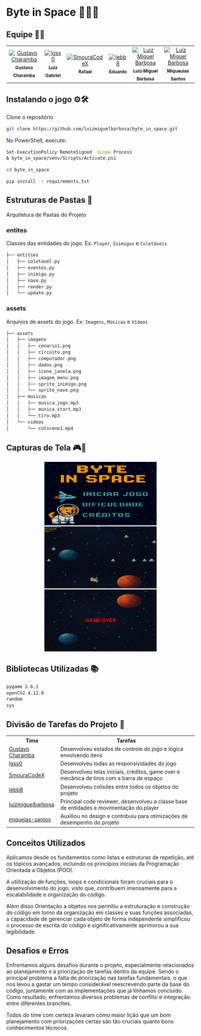 # Byte in Space 🐶🚀💫

## Equipe 🧑‍💻
<table>
  <tr>
    <td align="center">
      <a href="https://github.com/gustavocharamba">
        <img src="https://avatars.githubusercontent.com/gustavocharamba" width="100px;" alt="Gustavo Charamba"/><br />
        <sub><b>Gustavo Charamba</b></sub>
      </a>
    </td>
    <td align="center">
      <a href="https://github.com/lgss0">
        <img src="https://avatars.githubusercontent.com/lgss0" width="100px;" alt="lgss0"/><br />
        <sub><b>Luiz Gabriel</b></sub>
      </a>
    </td>
    <td align="center">
      <a href="https://github.com/SmouraCodeX">
        <img src="https://avatars.githubusercontent.com/SmouraCodeX" width="100px;" alt="SmouraCodeX"/><br />
        <sub><b>Rafael</b></sub>
      </a>
    </td>
    <td align="center">
      <a href="https://github.com/lebb8">
        <img src="https://avatars.githubusercontent.com/lebb8" width="100px;" alt="lebb8"/><br />
        <sub><b>Eduardo</b></sub>
      </a>
    </td>
    <td align="center">
      <a href="https://github.com/luizmiguelbarbosa">
        <img src="https://avatars.githubusercontent.com/luizmiguelbarbosa" width="100px;" alt="Luiz Miguel Barbosa"/><br />
        <sub><b>Luiz Miguel Barbosa</b></sub>
      </a>
    </td>
    <td align="center">
      <a href="https://github.com/miqueias-santos">
        <img src="https://avatars.githubusercontent.com/miqueias-santos" width="100px;" alt="Luiz Miguel Barbosa"/><br />
        <sub><b>Miqueuias Santos</b></sub>
  </tr>
</table>

## Instalando o jogo ⚙️🛠️

Clone o repositório
```bash
git clone https://github.com/luizmiguelbarbosa/byte_in_space.git
```
No PowerShell, execute:
```bash
Set-ExecutionPolicy RemoteSigned -Scope Process
& byte_in_space/venv/Scripts/Activate.ps1
```
```bash
cd byte_in_space
```
```bash
pip install -r requirements.txt
```
## Estruturas de Pastas 📂
Arquitetura de Pastas do Projeto
### entites
Classes das entidades do jogo. Ex: `Player`, `Inimigos` e `Coletáveis`
```bash
├── entities
│   ├── coletavel.py
│   ├── eventos.py
│   ├── inimigo.py
│   ├── nave.py
│   ├── render.py
│   └── update.py
```
### assets
Arquivos de assets do jogo. Ex: `Imagens`, `Músicas` e `Vídeos`
```bash
├── assets
│   ├── imagens
│   │   ├── cenario1.png
│   │   ├── circuito.png
│   │   ├── computador.png
│   │   ├── dados.png
│   │   ├── icone_janela.png
│   │   ├── imagem_menu.png
│   │   ├── sprite_inimigo.png
│   │   └── sprite_nave.png
│   ├── musicas
│   │   ├── musica_jogo.mp3
│   │   ├── musica_start.mp3
│   │   └── tiro.mp3
│   └── videos
│       └── cutscene1.mp4
```
## Capturas de Tela 🎮📸
<p align="center">
  <img src="assets/caputuras/1.png" alt="Captura 1" width="300">
  <img src="assets/caputuras/2.png" alt="Captura 2" width="300">
  <img src="assets/caputuras/3.png" alt="Captura 3" width="300">
</p>

## Bibliotecas Utilizadas 📚
```bash
pygame 2.6.1
openCV2 4.12.0
random
sys
```
## Divisão de Tarefas do Projeto 🌌

<p align="center">
<table align="center">
  <tr>
    <th>Time</th>
    <th>Tarefas</th>
  </tr>
  <tr>
    <td><a href="https://github.com/gustavocharamba?tab=overview&from=2025-08-01&to=2025-08-11">Gustavo Charamba</a></td>
    <td>Desenvolveu estados de controle do jogo e lógica envolvendo itens</td>
  </tr>
  <tr>
    <td><a href="https://github.com/lgss0">lgss0</a></td>
    <td>Desenvolveu todas as responsividades do jogo</td>
  </tr>
  <tr>
    <td><a href="https://github.com/SmouraCodeX">SmouraCodeX</a></td>
    <td>Desenvolveu telas iniciais, créditos, game over e mecânica de tiros com a barra de espaço</td>
  </tr>
  <tr>
    <td><a href="https://github.com/lebb8">lebb8</a></td>
    <td>Desenvolveu colisões entre todos os objetos do projeto</td>
  </tr>
  <tr>
    <td><a href="https://github.com/luizmiguelbarbosa">luizmiguelbarbosa</a></td>
    <td>Principal code reviewer, desenvolveu a classe base de entidades e movimentação do player</td>
  </tr>
  <tr>
    <td><a href="https://github.com/miqueias-santos">miqueias-santos</a></td>
    <td>Auxiliou no design e contribuiu para otimizações de desempenho do projeto</td>
  </tr>
</table>

## Conceitos Utilizados
Aplicamos desde os fundamentos como listas e estruturas de repetição, até os tópicos avançados, incluindo os princípios iniciais da Programação Orientada a Objetos (POO).

A utiilização de funções, loops e condicionais foram cruciais para o desenvolvimento do jogo, visto que, contribuem imensamente para a escalabilidade e organização do código.

Além disso Orientação a objetos nos permitiu a estruturação e construção do código em torno da organização em classes e suas funções associadas, a capacidade de gerenciar cada objeto de forma independente simplificou o processo de escrita do código e significativamente aprimorou a sua legibilidade.

## Desafios e Erros
Enfrentamos alguns desafios durante o projeto, especialmente relacionados ao planejamento e à priorização de tarefas dentro da equipe. Sendo o principal problema a falta de priorização nas tarefas fundamentais, o que nos levou a gastar um tempo considerável reescrevendo parte da base do código, juntamente com as implementações que já tínhamos concluído. Como resultado, enfrentamos diversos problemas de conflito e integração entre diferentes branches.

Todos do time com certeza levaram como maior lição que um bom planejamento com priorizações certas são tão cruciais quanto bons conhecimentos técnicos.

